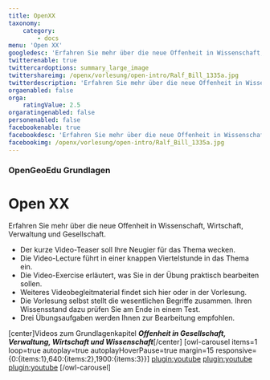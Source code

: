 ```yaml
---
title: OpenXX
taxonomy:
    category:
        - docs
menu: 'Open XX'
googledesc: 'Erfahren Sie mehr über die neue Offenheit in Wissenschaft, Wirtschaft, Verwaltung und Gesellschaft.'
twitterenable: true
twittercardoptions: summary_large_image
twittershareimg: /openx/vorlesung/open-intro/Ralf_Bill_1335a.jpg
twitterdescription: 'Erfahren Sie mehr über die neue Offenheit in Wissenschaft, Wirtschaft, Verwaltung und Gesellschaft.'
orgaenabled: false
orga:
    ratingValue: 2.5
orgaratingenabled: false
personenabled: false
facebookenable: true
facebookdesc: 'Erfahren Sie mehr über die neue Offenheit in Wissenschaft, Wirtschaft, Verwaltung und Gesellschaft.'
facebookimg: /openx/vorlesung/open-intro/Ralf_Bill_1335a.jpg
---
```


### OpenGeoEdu Grundlagen

# Open&nbsp;XX

Erfahren Sie mehr über die neue Offenheit in Wissenschaft, Wirtschaft, Verwaltung und Gesellschaft. 

* Der kurze Video-Teaser soll Ihre Neugier für das Thema wecken.
* Die Video-Lecture führt in einer knappen Viertelstunde in das Thema ein.
* Die Video-Exercise erläutert, was Sie in der Übung praktisch bearbeiten sollen.
* Weiteres Videobegleitmaterial findet sich hier oder in der Vorlesung.
* Die Vorlesung selbst stellt die wesentlichen Begriffe zusammen. Ihren Wissensstand dazu prüfen Sie am Ende in einem Test.
* Drei Übungsaufgaben werden Ihnen zur Bearbeitung empfohlen.

[center]Videos zum Grundlagenkapitel ***Offenheit in Gesellschaft, Verwaltung, Wirtschaft und Wissenschaft***[/center]
[owl-carousel items=1 loop=true autoplay=true autoplayHoverPause=true margin=15 responsive={0:{items:1},640:{items:2},1900:{items:3}}]
[plugin:youtube](https://youtu.be/ptBpbXDczRU)
[plugin:youtube](https://youtu.be/UJbe0dw2gsA)
[plugin:youtube](https://youtu.be/5zNjgi6Jkdw)
[/owl-carousel]

<script type="application/ld+json"> 
{
  "@context": "http://schema.org",
  "@type": "Course",
  "name": "OpenGeoEdu Grundlagen - Open XX",
  "description": "Erfahren Sie mehr über die neue Offenheit in Wissenschaft, Wirtschaft, Verwaltung und Gesellschaft.",
  "provider": {
    "@type": "Organization",
    "name": "OpenGeoEdu",
    "sameAs": "https://www.opengeoedu.de"
  }
} 
</script> 